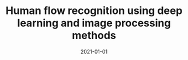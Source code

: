 ---
# Documentation: https://wowchemy.com/docs/managing-content/

title: Human flow recognition using deep learning and image processing methods
subtitle: ''
summary: ''
authors:
- Mateusz Zimoch
- markowska-kaczmar
tags: []
categories: []
date: '2021-01-01'
lastmod: 2022-10-07T04:58:28Z
featured: false
draft: false

# Featured image
# To use, add an image named `featured.jpg/png` to your page's folder.
# Focal points: Smart, Center, TopLeft, Top, TopRight, Left, Right, BottomLeft, Bottom, BottomRight.
image:
  caption: ''
  focal_point: ''
  preview_only: false

# Projects (optional).
#   Associate this post with one or more of your projects.
#   Simply enter your project's folder or file name without extension.
#   E.g. `projects = ["internal-project"]` references `content/project/deep-learning/index.md`.
#   Otherwise, set `projects = []`.
projects: []
publishDate: '2022-10-07T04:58:27.654074Z'
publication_types:
- '2'
abstract: ''
publication: '*Engineering Applications of Artificial Intelligence*'
doi: 10.1016/j.engappai.2021.104346
---